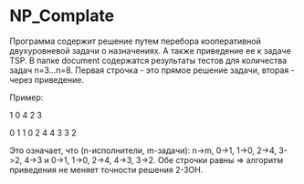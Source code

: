 # NP_Complate
Программа содержит решение путем перебора кооперативной двухуровневой задачи о назначениях. А также приведение ее к задаче TSP.
В папке document содержатся результаты тестов для количества задач n=3...n=8. Первая строчка - это прямое решение задачи, вторая - через приведение.

Пример:

1 0 4 2 3

0 1 1 0 2 4 4 3 3 2

Это означает, что (n-исполнители, m-задачи): n->m, 0->1, 1->0, 2->4, 3->2, 4->3 и 0->1, 1->0, 2->4, 4->3, 3->2. Обе строчки равны => алгоритм приведения не меняет точности решения 2-ЗОН.

